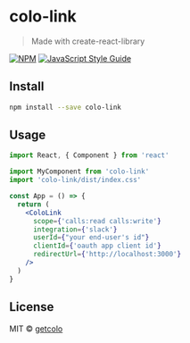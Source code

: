 # colo-link

> Made with create-react-library

[![NPM](https://img.shields.io/npm/v/colo-link.svg)](https://www.npmjs.com/package/colo-link) [![JavaScript Style Guide](https://img.shields.io/badge/code_style-standard-brightgreen.svg)](https://standardjs.com)

## Install

```bash
npm install --save colo-link
```

## Usage

```jsx
import React, { Component } from 'react'

import MyComponent from 'colo-link'
import 'colo-link/dist/index.css'

const App = () => {
  return (
    <ColoLink
      scope={'calls:read calls:write'}
      integration={'slack'}
      userId={"your end-user's id"}
      clientId={'oauth app client id'}
      redirectUrl={'http://localhost:3000'}
    />
  )
}

```

## License

MIT © [getcolo](https://github.com/getcolo)
